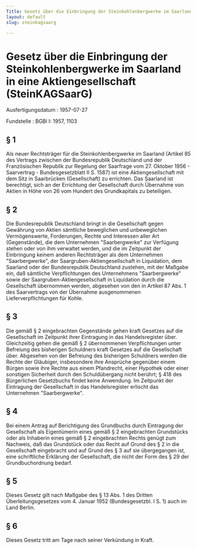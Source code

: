 ```yaml
---
Title: Gesetz über die Einbringung der Steinkohlenbergwerke im Saarland in eine Aktiengesellschaft
layout: default
slug: steinkagsaarg

---
```


# Gesetz über die Einbringung der Steinkohlenbergwerke im Saarland in eine Aktiengesellschaft (SteinKAGSaarG)

Ausfertigungsdatum
:   1957-07-27

Fundstelle
:   BGBl I: 1957, 1103



## § 1

Als neuer Rechtsträger für die Steinkohlenbergwerke im Saarland
(Artikel 85 des Vertrags zwischen der Bundesrepublik Deutschland und
der Französischen Republik zur Regelung der Saarfrage vom 27. Oktober
1956 - Saarvertrag - Bundesgesetzblatt II S. 1587) ist eine
Aktiengesellschaft mit dem Sitz in Saarbrücken (Gesellschaft) zu
errichten. Das Saarland ist berechtigt, sich an der Errichtung der
Gesellschaft durch Übernahme von Aktien in Höhe von 26 vom Hundert des
Grundkapitals zu beteiligen.


## § 2

Die Bundesrepublik Deutschland bringt in die Gesellschaft gegen
Gewährung von Aktien sämtliche beweglichen und unbeweglichen
Vermögenswerte, Forderungen, Rechte und Interessen aller Art
(Gegenstände), die dem Unternehmen "Saarbergwerke" zur Verfügung
stehen oder von ihm verwaltet werden, und die im Zeitpunkt der
Einbringung keinem anderen Rechtsträger als dem Unternehmen
"Saarbergwerke", der Saargruben-Aktiengesellschaft in Liquidation, dem
Saarland oder der Bundesrepublik Deutschland zustehen, mit der Maßgabe
ein, daß sämtliche Verpflichtungen des Unternehmens "Saarbergwerke"
sowie der Saargruben-Aktiengesellschaft in Liquidation durch die
Gesellschaft übernommen werden, abgesehen von den in Artikel 87 Abs. 1
des Saarvertrags von der Übernahme ausgenommenen Lieferverpflichtungen
für Kohle.


## § 3

Die gemäß § 2 eingebrachten Gegenstände gehen kraft Gesetzes auf die
Gesellschaft im Zeitpunkt ihrer Eintragung in das Handelsregister
über. Gleichzeitig gehen die gemäß § 2 übernommenen Verpflichtungen
unter Befreiung des bisherigen Schuldners kraft Gesetzes auf die
Gesellschaft über. Abgesehen von der Befreiung des bisherigen
Schuldners werden die Rechte der Gläubiger, insbesondere ihre
Ansprüche gegenüber einem Bürgen sowie ihre Rechte aus einem
Pfandrecht, einer Hypothek oder einer sonstigen Sicherheit durch den
Schuldübergang nicht berührt; § 418 des Bürgerlichen Gesetzbuchs
findet keine Anwendung. Im Zeitpunkt der Eintragung der Gesellschaft
in das Handelsregister erlischt das Unternehmen "Saarbergwerke".


## § 4

Bei einem Antrag auf Berichtigung des Grundbuchs durch Eintragung der
Gesellschaft als Eigentümerin eines gemäß § 2 eingebrachten
Grundstücks oder als Inhaberin eines gemäß § 2 eingebrachten Rechts
genügt zum Nachweis, daß das Grundstück oder das Recht auf Grund des §
2 in die Gesellschaft eingebracht und auf Grund des § 3 auf sie
übergegangen ist, eine schriftliche Erklärung der Gesellschaft, die
nicht der Form des § 29 der Grundbuchordnung bedarf.


## § 5

Dieses Gesetz gilt nach Maßgabe des § 13 Abs. 1 des Dritten
Überleitungsgesetzes vom 4. Januar 1952 (Bundesgesetzbl. I S. 1) auch
im Land Berlin.


## § 6

Dieses Gesetz tritt am Tage nach seiner Verkündung in Kraft.

